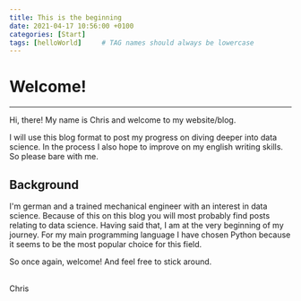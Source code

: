 ```yaml
---
title: This is the beginning
date: 2021-04-17 10:56:00 +0100
categories: [Start]
tags: [helloWorld]     # TAG names should always be lowercase
---
```


# Welcome!
---
Hi, there! My name is Chris and welcome to my website/blog.

I will use this blog format to post my progress on diving deeper into data science. In the process I also hope to improve on my english writing skills. So please bare with me.

## Background

I'm german and a trained mechanical engineer with an interest in data science. Because of this on this blog you will most probably find posts relating to data science. Having said that, I am at the very beginning of my journey. For my main programming language I have chosen Python because it seems to be the most popular choice for this field.

So once again, welcome! And feel free to stick around.

<br>
Chris